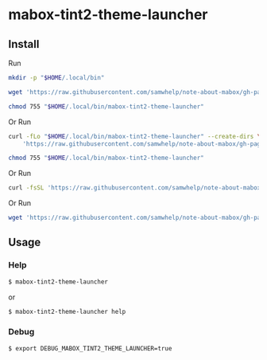 
# mabox-tint2-theme-launcher

## Install

Run

``` sh
mkdir -p "$HOME/.local/bin"

wget 'https://raw.githubusercontent.com/samwhelp/note-about-mabox/gh-pages/_demo/project/mabox-tint2-theme-launcher/mabox-tint2-theme-launcher' -O "$HOME/.local/bin/mabox-tint2-theme-launcher"

chmod 755 "$HOME/.local/bin/mabox-tint2-theme-launcher"
```

Or Run

``` sh
curl -fLo "$HOME/.local/bin/mabox-tint2-theme-launcher" --create-dirs \
	'https://raw.githubusercontent.com/samwhelp/note-about-mabox/gh-pages/_demo/project/mabox-tint2-theme-launcher/mabox-tint2-theme-launcher'

chmod 755 "$HOME/.local/bin/mabox-tint2-theme-launcher"
```

Or Run

``` sh
curl -fsSL 'https://raw.githubusercontent.com/samwhelp/note-about-mabox/gh-pages/_demo/project/mabox-tint2-theme-launcher/remote-install.sh' | bash
```

Or Run

``` sh
wget 'https://raw.githubusercontent.com/samwhelp/note-about-mabox/gh-pages/_demo/project/mabox-tint2-theme-launcher/remote-install.sh' -q -O - | bash
```


## Usage


### Help

``` sh
$ mabox-tint2-theme-launcher
```

or

``` sh
$ mabox-tint2-theme-launcher help
```


### Debug

``` sh
$ export DEBUG_MABOX_TINT2_THEME_LAUNCHER=true
```
